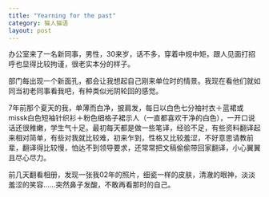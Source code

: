 ```yaml
---
title: "Yearning for the past"
category: 猫人猫语
layout: post
---
```

办公室来了一名新同事，男性，30来岁，话不多，穿着中规中矩，跟人见面打招呼也显得比较拘谨，很老实本分的样子。

部门每出现一个新面孔，都会让我想起自己刚来单位时的情景。我现在看他们就如同当初老同事看我吧，有种类似光阴轮回的感觉。

7年前那个夏天的我，单薄而白净，披肩发，每日以白色七分袖衬衣＋蓝裙或missk白色短袖针织衫＋粉色细格子裙示人（一直都喜欢干净的白色），一开口说话还很稚嫩，学生气十足。最初每天都是做一些笔译，经验不足，有些资料翻译起来相对简单，有些对我就比较难，初来乍到，性格又比较羞涩，不好意思请教前辈，翻译得比较慢，怕达不到领导要求，还常常把文稿偷偷带回家翻译，小心翼翼且尽心尽力。

前几天翻看相册，发现一张我02年的照片，细瓷一样的皮肤，清澈的眼神，淡淡羞涩的笑容……突然鼻子发酸，不敢再看那时的自己。

